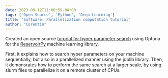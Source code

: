 ```yaml
---
date: 2023-09-12T11:00:59-04:00
tags: ['Open Source', 'Python', 'Deep Learning']
title: "Software: Parallelization computation tutorial"
author: "Corentin"
---
```


Created an open source [turorial for hyper parameter search](https://github.com/reservoirpy/reservoirpy/tree/master/tutorials/4.a-Hyperparameter%20search%20with%20Optuna) using Optuna for the [ReservoirPy](https://github.com/reservoirpy/reservoirpy) machine learning library.  

First, it explains how to search hyper parameters on your machine sequentially, but also in a parallelized manner using the joblib library. Then, it demonsrates how to perform the same search at a larger scale, by using slurm files to parallelize it on a remote cluster of CPUs. 


 

